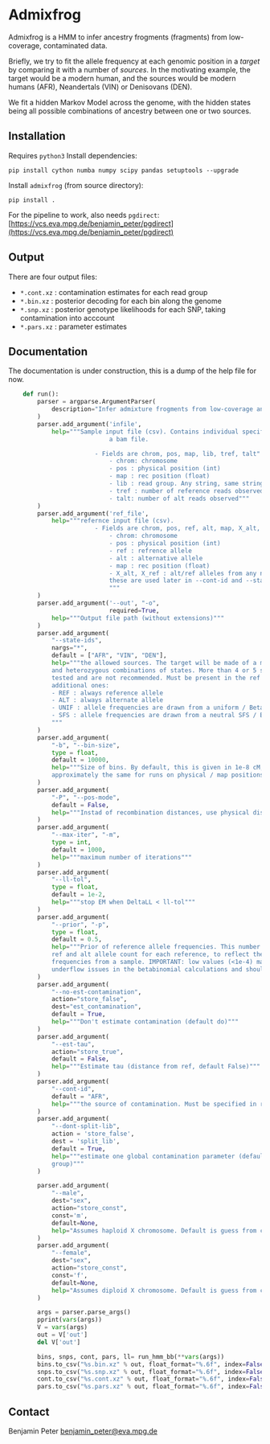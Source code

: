 # Admixfrog
Admixfrog is a HMM to infer ancestry frogments (fragments) from low-coverage, contaminated data. 

Briefly, we try to fit the allele frequency at each genomic position in a _target_ by
comparing it with a number of _sources_. In the motivating example, the target would be a
modern human, and the sources would be modern humans (AFR), Neandertals (VIN) or
Denisovans (DEN).

We fit a hidden Markov Model across the genome, with the hidden states being all possible
combinations of ancestry between one or two sources.

## Installation
Requires `python3`
Install dependencies:
```
pip install cython numba numpy scipy pandas setuptools --upgrade
```

Install `admixfrog` (from source directory):
```
pip install .
```

For the pipeline to work, also needs `pgdirect`:
[https://vcs.eva.mpg.de/benjamin_peter/pgdirect](https://vcs.eva.mpg.de/benjamin_peter/pgdirect)

## Output
There are four output files:
 - `*.cont.xz` : contamination estimates for each read group
 - `*.bin.xz` : posterior decoding for each bin along the genome
 - `*.snp.xz` : posterior genotype likelihoods for each SNP, taking contamination into
   acccount
- `*.pars.xz` : parameter estimates



## Documentation
The documentation is under construction, this is a dump of the help file for now.

```python
    def run():
        parser = argparse.ArgumentParser(
            description="Infer admixture frogments from low-coverage and contaminated genomes"
        )
        parser.add_argument('infile', 
            help="""Sample input file (csv). Contains individual specific data, obtained from
                            a bam file.

                        - Fields are chrom, pos, map, lib, tref, talt"
                            - chrom: chromosome
                            - pos : physical position (int)
                            - map : rec position (float)
                            - lib : read group. Any string, same string assumes same contamination 
                            - tref : number of reference reads observed
                            - talt: number of alt reads observed"""
        )
        parser.add_argument('ref_file', 
            help="""refernce input file (csv). 
                        - Fields are chrom, pos, ref, alt, map, X_alt, X_ref
                            - chrom: chromosome
                            - pos : physical position (int)
                            - ref : refrence allele
                            - alt : alternative allele
                            - map : rec position (float)
                            - X_alt, X_ref : alt/ref alleles from any number of sources / contaminant populations.
                            these are used later in --cont-id and --state-id flags
                            """
        )
        parser.add_argument('--out', "-o",
                            required=True,
            help="""Output file path (without extensions)"""
        )
        parser.add_argument(
            "--state-ids",
            nargs="*",
            default = ["AFR", "VIN", "DEN"],
            help="""the allowed sources. The target will be made of a mix of all homozygous
            and heterozygous combinations of states. More than 4 or 5 sources have not been
            tested and are not recommended. Must be present in the ref file, with a few
            additional ones:
            - REF : always reference allele
            - ALT : always alternate allele
            - UNIF : allele frequencies are drawn from a uniform / Beta(1, 1) distribution
            - SFS : allele frequencies are drawn from a neutral SFS / Beta(0.5, 0.5) distribution
            """
        )
        parser.add_argument(
            "-b", "--bin-size",
            type = float,
            default = 10000,
            help="""Size of bins. By default, this is given in 1e-8 cM, so that the unit is
            approximately the same for runs on physical / map positions"""
        )
        parser.add_argument(
            "-P", "--pos-mode",
            default = False,
            help="""Instad of recombination distances, use physical distances for binning"""
        )
        parser.add_argument(
            "--max-iter", "-m",
            type = int,
            default = 1000,
            help="""maximum number of iterations"""
        )
        parser.add_argument(
            "--ll-tol",
            type = float,
            default = 1e-2,
            help="""stop EM when DeltaLL < ll-tol"""
        )
        parser.add_argument(
            "--prior", "-p",
            type = float,
            default = 0.5,
            help="""Prior of reference allele frequencies. This number is added to both the
            ref and alt allele count for each reference, to reflect the uncertainty in allele
            frequencies from a sample. IMPORTANT: low values (<1e-4) may lead to
            underflow issues in the betabinomial calculations and should be avoided"""
        )
        parser.add_argument(
            "--no-est-contamination", 
            action="store_false",
            dest="est_contamination",
            default = True,
            help="""Don't estimate contamination (default do)"""
        )
        parser.add_argument(
            "--est-tau", 
            action="store_true",
            default = False,
            help="""Estimate tau (distance from ref, default False)"""
        )
        parser.add_argument(
            "--cont-id",
            default = "AFR",
            help="""the source of contamination. Must be specified in ref file"""
        )
        parser.add_argument(
            "--dont-split-lib",
            action = 'store_false',
            dest = 'split_lib',
            default = True,
            help="""estimate one global contamination parameter (default: one per read
            group)"""
        )

        parser.add_argument(
            "--male",
            dest="sex",
            action="store_const",
            const='m',
            default=None,
            help="Assumes haploid X chromosome. Default is guess from coverage"
        )
        parser.add_argument(
            "--female",
            dest="sex",
            action="store_const",
            const='f',
            default=None,
            help="Assumes diploid X chromosome. Default is guess from coverage"
        )

        args = parser.parse_args()
        pprint(vars(args))
        V = vars(args)
        out = V['out']
        del V['out']

        bins, snps, cont, pars, ll= run_hmm_bb(**vars(args))
        bins.to_csv("%s.bin.xz" % out, float_format="%.6f", index=False, compression="xz")
        snps.to_csv("%s.snp.xz" % out, float_format="%.6f", index=False, compression="xz")
        cont.to_csv("%s.cont.xz" % out, float_format="%.6f", index=False, compression="xz")
        pars.to_csv("%s.pars.xz" % out, float_format="%.6f", index=False, compression="xz")

```

## Contact
Benjamin Peter [benjamin_peter@eva.mpg.de](benjamin_peter@eva.mpg.de)
